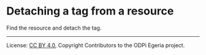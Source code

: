 <!-- SPDX-License-Identifier: CC-BY-4.0 -->
<!-- Copyright Contributors to the ODPi Egeria project. -->

# Detaching a tag from a resource

Find the resource and detach the tag.


----
License: [CC BY 4.0](https://creativecommons.org/licenses/by/4.0/),
Copyright Contributors to the ODPi Egeria project.